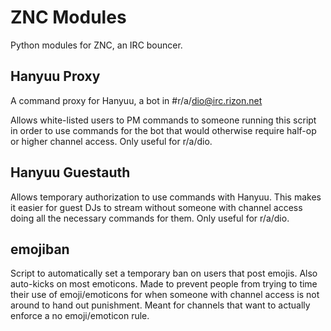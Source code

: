 # ZNC Modules
Python modules for ZNC, an IRC bouncer.

## Hanyuu Proxy
A command proxy for Hanyuu, a bot in #r/a/dio@irc.rizon.net

Allows white-listed users to PM commands to someone running this script in order to use commands for the bot that would otherwise require half-op or higher channel access. Only useful for r/a/dio.

## Hanyuu Guestauth
Allows temporary authorization to use commands with Hanyuu. This makes it easier for guest DJs to stream without someone with channel access doing all the necessary commands for them. Only useful for r/a/dio.

## emojiban
Script to automatically set a temporary ban on users that post emojis. Also auto-kicks on most emoticons. Made to prevent people from trying to time their use of emoji/emoticons for when someone with channel access is not around to hand out punishment. Meant for channels that want to actually enforce a no emoji/emoticon rule.
